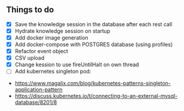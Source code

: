 ## Things to do

- [X] Save the knowledge session in the database after each rest call
- [X] Hydrate knowledge session on startup
- [X] Add docker image generation
- [X] Add docker-compose with POSTGRES database (using profiles)
- [X] Refactor event object
- [X] CSV upload
- [X] Change kession to use fireUntilHalt on own thread
- [ ] Add kubernetes singleton pod:
 - https://www.magalix.com/blog/kubernetes-patterns-singleton-application-pattern
 - https://discuss.kubernetes.io/t/connecting-to-an-external-mysql-database/8201/8
